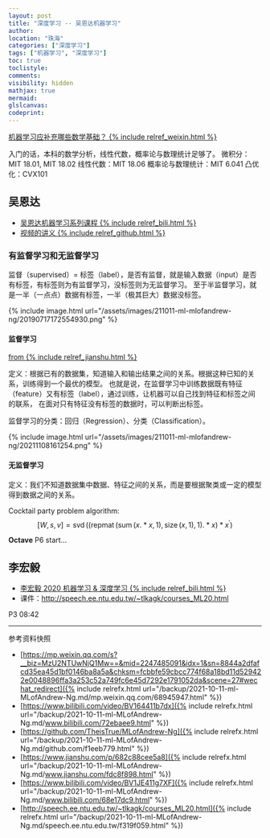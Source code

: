 ```yaml
---
layout: post
title: "深度学习 -- 吴恩达机器学习"
author:
location: "珠海"
categories: ["深度学习"]
tags: ["机器学习", "深度学习"]
toc: true
toclistyle:
comments:
visibility: hidden
mathjax: true
mermaid:
glslcanvas:
codeprint:
---
```


[机器学习应补充哪些数学基础？ {% include relref_weixin.html %}](https://mp.weixin.qq.com/s?__biz=MzU2NTUwNjQ1Mw==&mid=2247485091&idx=1&sn=8844a2dfafcd35ea45d1bf0146ba8a5a&chksm=fcbbfe59cbcc774f68a18bd11d529422e0048896ffa3a253c52a749fc6e45d7292e1791052da&scene=27#wechat_redirect)

入门的话，本科的数学分析，线性代数，概率论与数理统计足够了。
微积分：MIT 18.01, MIT 18.02
线性代数：MIT 18.06
概率论与数理统计：MIT 6.041
凸优化：CVX101


## 吴恩达

* [吴恩达机器学习系列课程 {% include relref_bili.html %}](https://www.bilibili.com/video/BV164411b7dx)
* [视频的讲义 {% include relref_github.html %}](https://github.com/TheisTrue/MLofAndrew-Ng)


### 有监督学习和无监督学习

监督（supervised）= 标签（label），是否有监督，就是输入数据（input）是否有标签，有标签则为有监督学习，没标签则为无监督学习。
至于半监督学习，就是一半（一点点）数据有标签，一半（极其巨大）数据没标签。

{% include image.html url="/assets/images/211011-ml-mlofandrew-ng/20190717172554930.png" %}

#### 监督学习

[from {% include relref_jianshu.html %}](https://www.jianshu.com/p/682c88cee5a8)

定义：根据已有的数据集，知道输入和输出结果之间的关系。根据这种已知的关系，训练得到一个最优的模型。
也就是说，在监督学习中训练数据既有特征（feature）又有标签（label），通过训练，让机器可以自己找到特征和标签之间的联系，
在面对只有特征没有标签的数据时，可以判断出标签。

监督学习的分类：回归（Regression）、分类（Classification）。

{% include image.html url="/assets/images/211011-ml-mlofandrew-ng/20211108161254.png" %}

#### 无监督学习

定义：我们不知道数据集中数据、特征之间的关系，而是要根据聚类或一定的模型得到数据之间的关系。

Cocktail party problem algorithm:
$$
[W, s, v]=\operatorname{svd}\left((\operatorname{repmat}(\operatorname{sum}(x . * x, 1), \operatorname{size}(x, 1), 1) . * x) * x^{\prime}\right)
$$

**Octave**
P6 start...


## 李宏毅

* [李宏毅 2020 机器学习 & 深度学习 {% include relref_bili.html %}](https://www.bilibili.com/video/BV1JE411g7XF)
* 课件：<http://speech.ee.ntu.edu.tw/~tlkagk/courses_ML20.html>

P3 08:42



<hr class='reviewline'/>
<p class='reviewtip'><script type='text/javascript' src='{% include relref.html url="/assets/reviewjs/blogs/2021-10-11-ml-MLofAndrew-Ng.md.js" %}'></script></p>
<font class='ref_snapshot'>参考资料快照</font>

- [https://mp.weixin.qq.com/s?__biz=MzU2NTUwNjQ1Mw==&mid=2247485091&idx=1&sn=8844a2dfafcd35ea45d1bf0146ba8a5a&chksm=fcbbfe59cbcc774f68a18bd11d529422e0048896ffa3a253c52a749fc6e45d7292e1791052da&scene=27#wechat_redirect]({% include relrefx.html url="/backup/2021-10-11-ml-MLofAndrew-Ng.md/mp.weixin.qq.com/68945947.html" %})
- [https://www.bilibili.com/video/BV164411b7dx]({% include relrefx.html url="/backup/2021-10-11-ml-MLofAndrew-Ng.md/www.bilibili.com/72ebaee9.html" %})
- [https://github.com/TheisTrue/MLofAndrew-Ng]({% include relrefx.html url="/backup/2021-10-11-ml-MLofAndrew-Ng.md/github.com/f1eeb779.html" %})
- [https://www.jianshu.com/p/682c88cee5a8]({% include relrefx.html url="/backup/2021-10-11-ml-MLofAndrew-Ng.md/www.jianshu.com/fdc8f898.html" %})
- [https://www.bilibili.com/video/BV1JE411g7XF]({% include relrefx.html url="/backup/2021-10-11-ml-MLofAndrew-Ng.md/www.bilibili.com/68e17dc9.html" %})
- [http://speech.ee.ntu.edu.tw/~tlkagk/courses_ML20.html]({% include relrefx.html url="/backup/2021-10-11-ml-MLofAndrew-Ng.md/speech.ee.ntu.edu.tw/f319f059.html" %})
